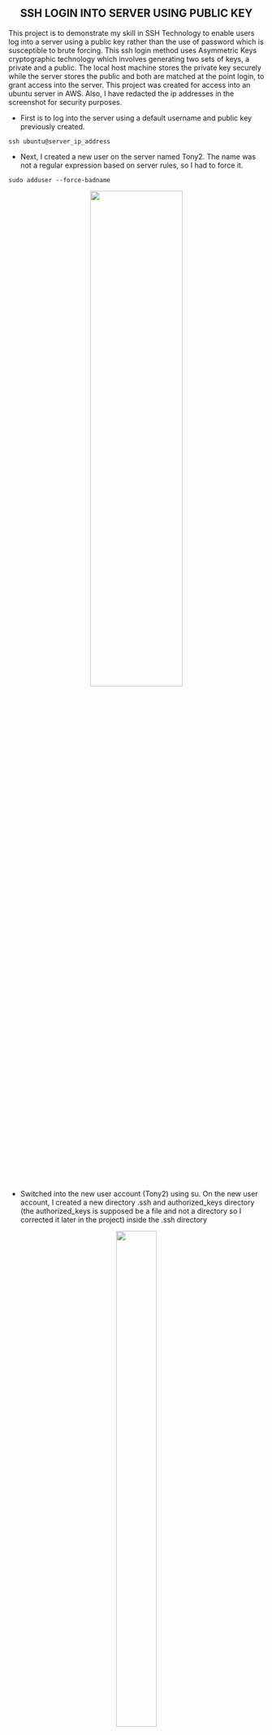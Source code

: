 <h2 align="center"> SSH LOGIN INTO SERVER USING PUBLIC KEY</h2>

This project is to demonstrate my skill in SSH Technology to enable users log into a server using a public key rather than the use of password which is susceptible to brute forcing. This ssh login method uses Asymmetric Keys cryptographic technology which involves generating two sets of keys, a private and a public. The local host machine stores the private key securely while the server stores the public and both are matched at the point login, to grant access into the server. This project was created for access into an ubuntu server in AWS. Also, I have redacted the ip addresses in the screenshot for security purposes. 

- First is to log into the server using a default username and public key previously created.

```commandline
ssh ubuntu@server_ip_address
```
- Next, I created a new user on the server named Tony2. The name was not a regular expression based on server rules, so I had to force it.

```commandline
sudo adduser --force-badname
```
<p align="center">
<img src="https://github.com/Topzdomain/Using-SSH-to-Log-into-a-Server/blob/main/screenshots/user%20creation%20on%20ubuntu.png" height="50%" width="60%"/>
</p>

- Switched into the new user account (Tony2) using su. On the new user account, I created a new directory .ssh and authorized_keys directory (the authorized_keys is supposed be a file and not a directory so I corrected it later in the project) inside the .ssh directory

<p align="center">
<img src="https://github.com/Topzdomain/Using-SSH-to-Log-into-a-Server/blob/main/screenshots/.ssh%20and%20authorized_keys%20directory.png" height="50%" width="40%"/>
</p>

- Next, I changed permission for the directories. For .ssh directory only the file owner (u) has read, write and execute permission while groups and others do. For the authorized_keys directory, only the file owner (u) has read and write permissions, group and other users do not.
```commandline
chmod u=rwx,go= ~/.ssh/
chmod u=rw,go= ~/.ssh/authorized_keys
```
- On my Windows machine I generated the SSH keys. The .ssh directory already has SSH keys I generated previously so I created a new directory “New Key” to store the SSH keys and provided the directory path while creating the SSH keys.

	screenshot of rsa key generation

- The next step is to copy the public key from the Windows directory to the authorized_keys directory on the Ubuntu server. I was unable to do the copy directly from the Windows commandline (using ssh copy or scp protocol) as it was constantly throwing errors. So the workaround was for me to read the id_rsa.pub key using the type command. Manually copy the pub key, and pasted it on the Ubuntu server. Using Nano to edit the authorized_keys file, I pasted the copied key and saved it to the file.
	screenshot copy pub key
	screenshot of pub key pasted in authorized_keys file

- In the process of creating .ssh and authorized_keys for the new user Tony2 on Ubuntu, I made the mistake of creating the authorized_keys as a directory instead of a file and as a result, when I tried pasting the public key in the file, It didn’t work, the server flagged it as a directory. So I deleted the directory and re-created it as a file using the touch command, gave the appropriate permission, then pasted public key in it.

```commandline
touch /home/Tony2/.ssh/authorized_keys
```
	re-creating authorized_keys file
	screenshot of pub key pasted in authorized_keys file
- On my host machine in a new window terminal, I tried logging into the Ubuntu server using the new username I created and the public key and I was able to log in.

```commandline
ssh -i id_rsa Tony2@server_ip_address
```
	screenshot of access granted.

